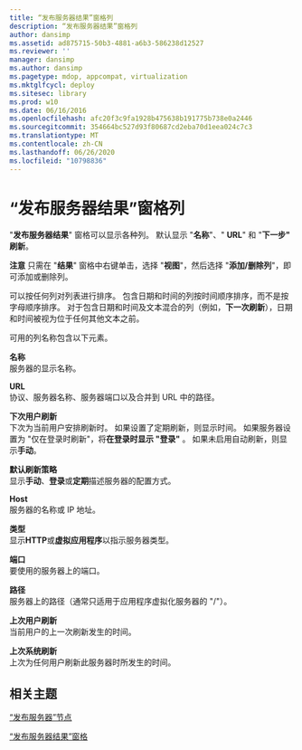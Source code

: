 ```yaml
---
title: “发布服务器结果”窗格列
description: “发布服务器结果”窗格列
author: dansimp
ms.assetid: ad875715-50b3-4881-a6b3-586238d12527
ms.reviewer: ''
manager: dansimp
ms.author: dansimp
ms.pagetype: mdop, appcompat, virtualization
ms.mktglfcycl: deploy
ms.sitesec: library
ms.prod: w10
ms.date: 06/16/2016
ms.openlocfilehash: afc20f3c9fa1928b475638b191775b738e0a2446
ms.sourcegitcommit: 354664bc527d93f80687cd2eba70d1eea024c7c3
ms.translationtype: MT
ms.contentlocale: zh-CN
ms.lasthandoff: 06/26/2020
ms.locfileid: "10798836"
---
```

# “发布服务器结果”窗格列


"**发布服务器结果**" 窗格可以显示各种列。 默认显示 "**名称**"、" **URL**" 和 "**下一步" 刷新**。

**注意** 只需在 "**结果**" 窗格中右键单击，选择 "**视图**"，然后选择 "**添加/删除列**"，即可添加或删除列。

 

可以按任何列对列表进行排序。 包含日期和时间的列按时间顺序排序，而不是按字母顺序排序。 对于包含日期和时间及文本混合的列（例如，**下一次刷新**），日期和时间被视为位于任何其他文本之前。

可用的列名称包含以下元素。

<a href="" id="name"></a>**名称**  
服务器的显示名称。

<a href="" id="url"></a>**URL**  
协议、服务器名称、服务器端口以及合并到 URL 中的路径。

<a href="" id="next-user-refresh"></a>**下次用户刷新**  
下次为当前用户安排刷新时。 如果设置了定期刷新，则显示时间。 如果服务器设置为 "仅在登录时刷新"，将**在登录时显示 "登录"** 。 如果未启用自动刷新，则显示**手动**。

<a href="" id="default-refresh-policy"></a>**默认刷新策略**  
显示**手动**、**登录**或**定期**描述服务器的配置方式。

<a href="" id="host"></a>**Host**  
服务器的名称或 IP 地址。

<a href="" id="type"></a>**类型**  
显示**HTTP**或**虚拟应用程序**以指示服务器类型。

<a href="" id="port"></a>**端口**  
要使用的服务器上的端口。

<a href="" id="path"></a>**路径**  
服务器上的路径（通常只适用于应用程序虚拟化服务器的 "/"）。

<a href="" id="last-user-refresh"></a>**上次用户刷新**  
当前用户的上一次刷新发生的时间。

<a href="" id="last-system-refresh"></a>**上次系统刷新**  
上次为任何用户刷新此服务器时所发生的时间。

## 相关主题


[“发布服务器”节点](publishing-servers-node.md)

[“发布服务器结果”窗格](publishing-servers-results-pane.md)

 

 





